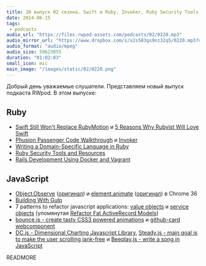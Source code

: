 ```yaml
---
title: 20 выпуск 02 сезона. Swift и Ruby, Invoker, Ruby Security Tools and Resources, Object.Observe и element.animate, DC.js, Beeplay.js и прочее
date: 2014-06-15
tags:
 - podcasts
audio_url: "https://files.rwpod-assets.com/podcasts/02/0220.mp3"
audio_mirror_url: "https://www.dropbox.com/s/x2s583gs9nz32q5/0220.mp3?dl=1"
audio_format: "audio/mpeg"
audio_size: 59623055
duration: "01:02:03"
small_icon: mic
main_image: "/images/static/02/0220.png"
---
```


Добрый день уважаемые слушатели. Представляем новый выпуск подкаста RWpod. В этом выпуске:

## Ruby

 - [Swift Still Won't Replace RubyMotion](http://blog.motioninmotion.tv/swift-still-won-t-replace-rubymotion) и [5 Reasons Why Rubyist Will Love Swift](http://littlelines.com/blog/2014/06/11/why-rubyist-will-love-swift/)
 - [Phusion Passenger Code Walkthrough](http://vimeo.com/phusionnl/review/98027409/03ba678684) и [Invoker](http://invoker.codemancers.com/)
 - [Writing a Domain-Specific Language in Ruby](http://robots.thoughtbot.com/writing-a-domain-specific-language-in-ruby)
 - [Ruby Security Tools and Resources](https://hakiri.io/blog/ruby-security-tools-and-resources)
 - [Rails Development Using Docker and Vagrant](https://blog.abevoelker.com/rails-development-using-docker-and-vagrant/)

## JavaScript

 - [Object.Observe](http://habrahabr.ru/post/225065/) ([оригинал](http://www.html5rocks.com/en/tutorials/es7/observe/)) и [element.animate](http://habrahabr.ru/post/226169/) ([оригинал](http://updates.html5rocks.com/2014/05/Web-Animations---element-animate-is-now-in-Chrome-36)) в Chrome 36
 - [Building With Gulp](http://www.smashingmagazine.com/2014/06/11/building-with-gulp/)
 - 7 patterns to refactor javascript applications: [value objects](http://journal.crushlovely.com/post/88286828068/7-patterns-to-refactor-javascript-applications-value) и [service objects](http://journal.crushlovely.com/post/88286835473/7-patterns-to-refactor-javascript-applications-service) (упомянутая [Refactor Fat ActiveRecord Models](http://blog.codeclimate.com/blog/2012/10/17/7-ways-to-decompose-fat-activerecord-models/))
 - [bounce.js - create tasty CSS3 powered animations](http://bouncejs.com/) и [github-card webcomponent](http://pazguille.github.io/github-card/)
 - [DC.js - Dimensional Charting Javascript Library](http://dc-js.github.io/dc.js/), [Steady.js - main goal is to make the user scrolling jank-free](http://lafikl.github.io/steady.js/) и [Beeplay.js - write a song in JavaScript](http://watilde.github.io/beeplay/)

READMORE

